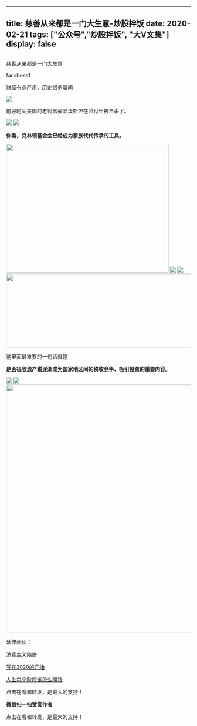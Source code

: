 
---
title:   慈善从来都是一门大生意-炒股拌饭
date: 2020-02-21
tags: ["公众号","炒股拌饭", "大V文集"]
display: false
---


## 



慈善从来都是一门大生意




fansboss1




财经有点严肃，历史很多趣闻


<img class="rich_pages" data-ratio="0.5849056603773585" data-s="300,640" src="https://mmbiz.qpic.cn/sz_mmbiz_png/tnE2st4BmibYaeYiaBr816GAFPYFbLNdaLu554H8a9SKuE7Cdq2TjsqxOSfKLjdtrlI4Wb4Fia5ictcod9U0O89qNA/640?wx_fmt=png" data-type="png" data-w="424" style="font-size: 16px;letter-spacing: 2px;text-align: left;white-space: normal;"/>

前段时间美国的老鸨富豪爱泼斯坦在监狱里被自杀了。

<img class="rich_pages" data-ratio="0.6645161290322581" data-s="300,640" src="https://mmbiz.qpic.cn/sz_mmbiz_png/tnE2st4BmibYb0uicYCQ5wribmb0LG000PiagVVRDJPDloN8ngXE7Uuibvm0FdBbOrAwhrA3abc8IB1MHeZRvTY0fnw/640?wx_fmt=png" data-type="png" data-w="620" style=""/>

<img class="rich_pages" data-ratio="0.8152173913043478" data-s="300,640" src="https://mmbiz.qpic.cn/sz_mmbiz_png/tnE2st4BmibYaeYiaBr816GAFPYFbLNdaLFtuWh1HmjianicPnWqAkfG2PJYnPepePaY94H6oswsOQqibuOMYXN6ibXg/640?wx_fmt=png" data-type="png" data-w="644"/>

**你看，克林顿基金会已经成为家族代代传承的工具。**

<img class="rich_pages" data-ratio="0.793046357615894" data-s="300,640" src="https://mmbiz.qpic.cn/sz_mmbiz_png/tnE2st4BmibYaeYiaBr816GAFPYFbLNdaL81YZv1uGsTpsuL5E2Yl9cz3EKoq9GMmEDSmuIxUJdWKW8JsRKKJARw/640?wx_fmt=png" data-type="png" data-w="604" style="width: 443px;height: 351px;"/>

<img class="rich_pages" data-ratio="0.8544303797468354" data-s="300,640" src="https://mmbiz.qpic.cn/sz_mmbiz_png/tnE2st4BmibYb0uicYCQ5wribmb0LG000Pian9icTQZp47s82tC9JMUrJaTMxqU3OWjfsQZuzJHxaTO7tYvtqSnH3pA/640?wx_fmt=png" data-type="png" data-w="316" style=""/>

<img class="rich_pages" data-ratio="0.8593996840442338" data-s="300,640" src="https://mmbiz.qpic.cn/sz_mmbiz_png/tnE2st4BmibbZmlnO3n9qgWibBkia34KoBV8O2iamwH2dEYyoGhUoxQ0IVlur5kpGHteYBfA78JbEkEbpb4cDJiaAHQ/640?wx_fmt=png" data-type="png" data-w="633"/>

<img class="rich_pages" data-ratio="0.3485169491525424" data-s="300,640" src="https://mmbiz.qpic.cn/sz_mmbiz_png/tnE2st4BmibYaeYiaBr816GAFPYFbLNdaL2XF2qVOvRbPG5k6vl3icUjJnWYaN2qOYRlbdlic8Gcib1qVEc4F0NUxhw/640?wx_fmt=png" data-type="png" data-w="944" style="width: 578px;height: 201px;"/>

这里面最重要的一句话就是

**是否征收遗产税逐渐成为国家地区间的税收竞争、吸引投资的重要内容。**

<img class="rich_pages" data-ratio="0.5476603119584056" data-s="300,640" src="https://mmbiz.qpic.cn/sz_mmbiz_png/tnE2st4BmibYb0uicYCQ5wribmb0LG000PiaTZ07eE8my6Dtnkqb3enRgTItZ7NV00CAsInzPgIasjKNKdaiapYEXGw/640?wx_fmt=png" data-type="png" data-w="577" style=""/>

<img class="rich_pages" data-ratio="0.6428571428571429" data-s="300,640" src="https://mmbiz.qpic.cn/sz_mmbiz_png/tnE2st4BmibYb0uicYCQ5wribmb0LG000Pia8tTTgsQcQnAZsQibcdlHvRtZEtBnmtkia2wPUj8KP9o3jkamLCLo0YvA/640?wx_fmt=png" data-type="png" data-w="560" style=""/>

<img data-type="jpeg" data-ratio="0.5361111111111111" data-w="1080" src="https://mmbiz.qpic.cn/mmbiz_jpg/BSbL23YpK40anhWbxpiaP1hgCWiblK2nsZy9NicVLicA3CoKzQPicomHmazY7bKwibr9Ge4j6XHGGicFDH9vH4Dh0xkag/640?wx_fmt=jpeg" style="box-sizing: border-box !important;word-wrap: break-word !important;visibility: visible !important;width: 677px !important;"/>

延伸阅读：

[消费主义陷阱](http://mp.weixin.qq.com/s?__biz=MzU4NTkwMDY5MQ==&amp;mid=2247485188&amp;idx=1&amp;sn=b3a100c5a8aad4e4033a579fd121c6ec&amp;chksm=fd8230f8caf5b9ee050039b61191bb7540a64d581c4ac0a950ed5d48212663b780856f014595&amp;scene=21#wechat_redirect)

[写在2020的开始](http://mp.weixin.qq.com/s?__biz=MzU4NTkwMDY5MQ==&amp;mid=2247485366&amp;idx=1&amp;sn=ad1ad7ef9dbbe54e5939d9ffd5a9ea10&amp;chksm=fd82304acaf5b95c936b84224a0835ce720102e04894283a35d04ce1d83cb1bbab63518aa234&amp;scene=21#wechat_redirect)

[人生每个阶段该怎么赚钱](http://mp.weixin.qq.com/s?__biz=Mzg4NTE3NTE2NQ==&amp;mid=2247484298&amp;idx=1&amp;sn=853954c62684e1af6c111aebf8e6586f&amp;chksm=cfada598f8da2c8e0b9f280c01cb4f01b182f6c9c9a762b5d11d4c202c9715e9ede7a54de2e0&amp;scene=21#wechat_redirect)

点击在看和转发，是最大的支持！


**微信扫一扫赞赏作者**






点击在看和转发，是最大的支持！








